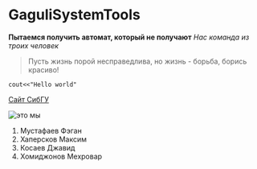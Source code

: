 # GaguliSystemTools
**Пытаемся получить автомат, который не получают**
*Нас команда из троих человек*
> Пусть жизнь порой несправедлива, но жизнь - борьба, борись красиво!

`cout<<"Hello world"`


[Сайт СибГУ](https://www.sibsau.ru/)


![это мы](https://i.ytimg.com/vi/2oHdAR4ZI0Y/maxresdefault.jpg)


1. Мустафаев Фэган
2. Хаперсков Максим
3. Косаев Джавид
4. Хомиджонов Мехровар
